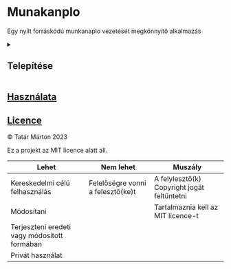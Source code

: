 # Munakanplo

Egy nyílt forráskódú munkanaplo vezetését megkönnyítő alkalmazás

<details>
<summary><strong><h2>Telepítése</h2></strong></summary>
<hr>

### Rendszerkövetelmények

- Docker 20+
- Hivatalos Microsoft dotnet docker képek:

  ```bash
  sudo docker pull mcr.microsoft.com/dotnet/aspnet:7.0
  sudo docker pull mcr.microsoft.com/dotnet/sdk:7.0.401
  ```

### Futtatása

1. Projekt klonolása:

```bash
git clone https://github.com/tm01013/Munkanaplo2.git
cd Munkanaplo2
```

2. Docker kép készítése

```bash
sudo docker build -t munkanaplo3 --no-cache .
```

> Ehhez adminisztrátori jogosultságra van szükség

3. Szerver indítása

```bash
sudo docker run --name Munkanaplo -itd -p <port amelyen futtatni akarod>:80 munkanaplo3
```

> Ehhez adminisztrátori jogosultságra van szükség

</details>

## [Használata](/HOWTOUSE.md)

## [Licence](/LICENCE)

© Tatár Márton 2023

Ez a projekt az MIT licence alatt all.

| Lehet                                        | Nem lehet                         | Muszály                                     |
| -------------------------------------------- | --------------------------------- | ------------------------------------------- |
| Kereskedelmi célú felhasználás               | Felelőségre vonni a felesztő(ke)t | A felylesztő(k) Copyright jogát feltüntetni |
| Módosítani                                   |                                   | Tartalmaznia kell az MIT licence-t          |
| Terjeszteni eredeti vagy módosított formában |                                   |                                             |
| Privát használat                             |                                   |                                             |
